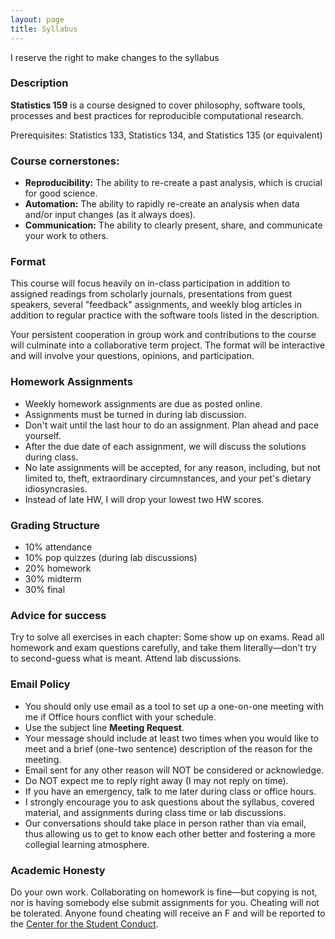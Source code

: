 ```yaml
---
layout: page
title: Syllabus
---
```


<p class="message">
  I reserve the right to make changes to the syllabus
</p>

### Description

__Statistics 159__ is a course designed to cover philosophy, software tools, 
processes and best practices for reproducible computational research.

Prerequisites: Statistics 133, Statistics 134, and Statistics 135 (or equivalent)


### Course cornerstones:

- __Reproducibility:__ The ability to re-create a past analysis, which is 
crucial for good science.
- __Automation:__ The ability to rapidly re-create an analysis when data
and/or input changes (as it always does).
- __Communication:__ The ability to clearly present, share, and communicate 
your work to others.


### Format

This course will focus heavily on in-class participation in addition to 
assigned readings from scholarly journals, presentations from guest speakers, 
several "feedback" assignments, and weekly blog articles in addition to 
regular practice with the software tools listed in the description.

Your persistent cooperation in group work and contributions to the course 
will culminate into a collaborative term project. The format will be interactive 
and will involve your questions, opinions, and participation.



### Homework Assignments

- Weekly homework assignments are due as posted online.
- Assignments must be turned in during lab discussion.
- Don't wait until the last hour to do an assignment. Plan ahead and pace yourself.
- After the due date of each assignment, we will discuss the solutions during class.
- No late assignments will be accepted, for any reason, including, but not limited to, theft, extraordinary circumnstances, and your pet's dietary idiosyncrasies.
- Instead of late HW, I will drop your lowest two HW scores.


### Grading Structure

- 10% attendance
- 10% pop quizzes (during lab discussions)
- 20% homework
- 30% midterm
- 30% final


### Advice for success

Try to solve all exercises in each chapter: Some show up on exams. Read all homework and exam questions carefully, and take them literally—don't try to second-guess what is meant. Attend lab discussions.


### <a name="email-policy"></a>Email Policy

- You should only use email as a tool to set up a one-on-one meeting with me if Office hours conflict with your schedule.
- Use the subject line __Meeting Request__.
- Your message should include at least two times when you would like to meet and a brief (one-two sentence) description of the reason for the meeting.
- Email sent for any other reason will NOT be considered or acknowledge.
- Do NOT expect me to reply right away (I may not reply on time).
- If you have an emergency, talk to me later during class or office hours.
- I strongly encourage you to ask questions about the syllabus, covered material, and assignments during class time or lab discussions. 
- Our conversations should take place in person rather than via email, thus allowing us to get to know each other better and fostering a more collegial learning atmosphere.


### Academic Honesty

Do your own work. Collaborating on homework is fine—but copying is not, nor is having somebody else submit assignments for you. Cheating will not be tolerated. Anyone found cheating will receive an F and will be reported to the [Center for the Student Conduct](http://sa.berkeley.edu/conduct).
